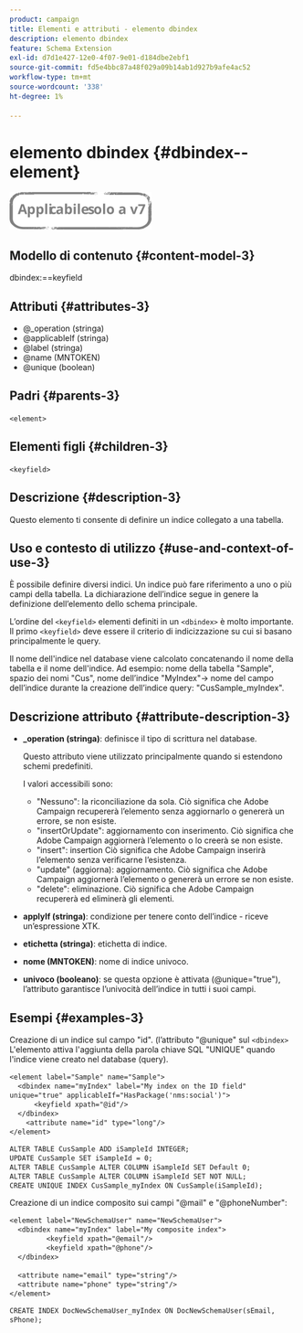 ```yaml
---
product: campaign
title: Elementi e attributi - elemento dbindex
description: elemento dbindex
feature: Schema Extension
exl-id: d7d1e427-12e0-4f07-9e01-d184dbe2ebf1
source-git-commit: fd5e4bbc87a48f029a09b14ab1d927b9afe4ac52
workflow-type: tm+mt
source-wordcount: '338'
ht-degree: 1%

---
```


# elemento dbindex {#dbindex--element}

![](../../../assets/v7-only.svg)

## Modello di contenuto {#content-model-3}

dbindex:==keyfield

## Attributi {#attributes-3}

* @_operation (stringa)
* @applicableIf (stringa)
* @label (stringa)
* @name (MNTOKEN)
* @unique (boolean)

## Padri {#parents-3}

`<element>`

## Elementi figli {#children-3}

`<keyfield>`

## Descrizione {#description-3}

Questo elemento ti consente di definire un indice collegato a una tabella.

## Uso e contesto di utilizzo {#use-and-context-of-use-3}

È possibile definire diversi indici. Un indice può fare riferimento a uno o più campi della tabella. La dichiarazione dell’indice segue in genere la definizione dell’elemento dello schema principale.

L’ordine del `<keyfield>` elementi definiti in un `<dbindex>` è molto importante. Il primo `<keyfield>` deve essere il criterio di indicizzazione su cui si basano principalmente le query.

Il nome dell&#39;indice nel database viene calcolato concatenando il nome della tabella e il nome dell&#39;indice. Ad esempio: nome della tabella &quot;Sample&quot;, spazio dei nomi &quot;Cus&quot;, nome dell’indice &quot;MyIndex&quot;-> nome del campo dell’indice durante la creazione dell’indice query: &quot;CusSample_myIndex&quot;.

## Descrizione attributo {#attribute-description-3}

* **_operation (stringa)**: definisce il tipo di scrittura nel database.

  Questo attributo viene utilizzato principalmente quando si estendono schemi predefiniti.

  I valori accessibili sono:

   * &quot;Nessuno&quot;: la riconciliazione da sola. Ciò significa che Adobe Campaign recupererà l’elemento senza aggiornarlo o genererà un errore, se non esiste.
   * &quot;insertOrUpdate&quot;: aggiornamento con inserimento. Ciò significa che Adobe Campaign aggiornerà l’elemento o lo creerà se non esiste.
   * &quot;insert&quot;: insertion Ciò significa che Adobe Campaign inserirà l’elemento senza verificarne l’esistenza.
   * &quot;update&quot; (aggiorna): aggiornamento. Ciò significa che Adobe Campaign aggiornerà l’elemento o genererà un errore se non esiste.
   * &quot;delete&quot;: eliminazione. Ciò significa che Adobe Campaign recupererà ed eliminerà gli elementi.

* **applyIf (stringa)**: condizione per tenere conto dell’indice - riceve un’espressione XTK.
* **etichetta (stringa)**: etichetta di indice.
* **nome (MNTOKEN)**: nome di indice univoco.
* **univoco (booleano)**: se questa opzione è attivata (@unique=&quot;true&quot;), l’attributo garantisce l’univocità dell’indice in tutti i suoi campi.

## Esempi {#examples-3}

Creazione di un indice sul campo &quot;id&quot;. (l’attributo &quot;@unique&quot; sul `<dbindex>` L&#39;elemento attiva l&#39;aggiunta della parola chiave SQL &quot;UNIQUE&quot; quando l&#39;indice viene creato nel database (query).

```
<element label="Sample" name="Sample">
  <dbindex name="myIndex" label="My index on the ID field" unique="true" applicableIf="HasPackage('nms:social')">
      <keyfield xpath="@id"/>
  </dbindex>
    <attribute name="id" type="long"/>
</element>          
```

```
ALTER TABLE CusSample ADD iSampleId INTEGER;
UPDATE CusSample SET iSampleId = 0;
ALTER TABLE CusSample ALTER COLUMN iSampleId SET Default 0;
ALTER TABLE CusSample ALTER COLUMN iSampleId SET NOT NULL; 
CREATE UNIQUE INDEX CusSample_myIndex ON CusSample(iSampleId);
```

Creazione di un indice composito sui campi &quot;@mail&quot; e &quot;@phoneNumber&quot;:

```
<element label="NewSchemaUser" name="NewSchemaUser">
  <dbindex name="myIndex" label="My composite index">
         <keyfield xpath="@email"/>
         <keyfield xpath="@phone"/>
  </dbindex>
  
  <attribute name="email" type="string"/>
  <attribute name="phone" type="string"/>
</element>      
```

```
CREATE INDEX DocNewSchemaUser_myIndex ON DocNewSchemaUser(sEmail, sPhone);
```
